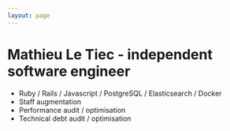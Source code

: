```yaml
---
layout: page
---
```


# Mathieu Le Tiec - independent software engineer

- Ruby / Rails / Javascript / PostgreSQL / Elasticsearch / Docker
- Staff augmentation
- Performance audit / optimisation
- Technical debt audit / optimisation
